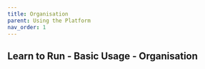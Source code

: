 ```yaml
---
title: Organisation
parent: Using the Platform
nav_order: 1
---
```


## Learn to Run - Basic Usage - Organisation
